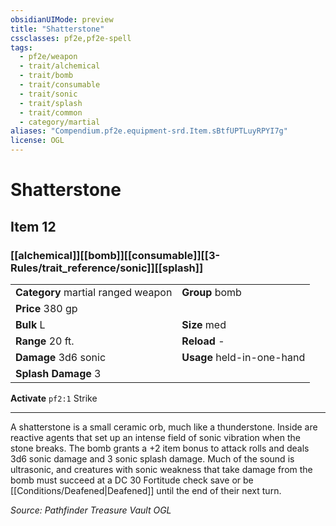 ```yaml
---
obsidianUIMode: preview
title: "Shatterstone"
cssclasses: pf2e,pf2e-spell
tags:
  - pf2e/weapon
  - trait/alchemical
  - trait/bomb
  - trait/consumable
  - trait/sonic
  - trait/splash
  - trait/common
  - category/martial
aliases: "Compendium.pf2e.equipment-srd.Item.sBtfUPTLuyRPYI7g"
license: OGL
---
```

# Shatterstone
## Item 12
### [[alchemical]][[bomb]][[consumable]][[3-Rules/trait_reference/sonic]][[splash]]

|  |  |
| -- | -- |
| **Category** martial ranged weapon | **Group** bomb |
| **Price** 380 gp |  |
| **Bulk** L | **Size** med |
|**Range** 20 ft.| **Reload** -|
| **Damage** 3d6 sonic  | **Usage** held-in-one-hand |
| **Splash Damage** 3 | |


**Activate** `pf2:1` Strike

* * *

A shatterstone is a small ceramic orb, much like a thunderstone. Inside are reactive agents that set up an intense field of sonic vibration when the stone breaks. The bomb grants a +2 item bonus to attack rolls and deals 3d6 sonic damage and 3 sonic splash damage. Much of the sound is ultrasonic, and creatures with sonic weakness that take damage from the bomb must succeed at a DC 30 Fortitude check save or be [[Conditions/Deafened|Deafened]] until the end of their next turn.

*Source: Pathfinder Treasure Vault*
*OGL*